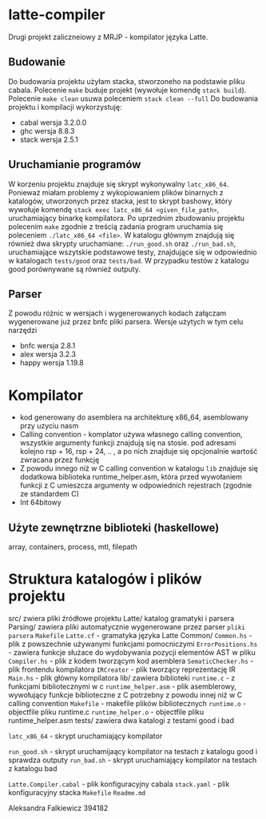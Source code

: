 # latte-compiler
Drugi projekt zaliczneiowy z MRJP - kompilator języka Latte.


## Budowanie
Do budowania projektu użyłam stacka, stworzoneho na podstawie pliku cabala.
Polecenie `make` buduje projekt (wywołuje komendę `stack build`).
Polecenie `make clean` usuwa poleceniem `stack clean --full`
Do budowania projektu i kompilacji wykorzystuję:
* cabal wersja 3.2.0.0
* ghc wersja 8.8.3
* stack wersja 2.5.1


## Uruchamianie programów
W korzeniu projektu znajduje się skrypt wykonywalny `latc_x86_64`.
Ponieważ miałam problemy z wykopiowaniem plików binarnych z katalogów, utworzonych przez stacka, jest to skrypt bashowy, który wywołuje komendę `stack exec latc_x86_64 <given_file_path>`, uruchamiający binarkę kompilatora.
Po uprzednim zbudowaniu projektu polecenim `make` zgodnie z treścią zadania program uruchamia się poleceniem `./latc_x86_64 <file>`.
W katalogu głównym znajdują się również dwa skrypty uruchamiane: `./run_good.sh` oraz `./run_bad.sh`, uruchamiające wszytskie podstawowe testy, znajdujące się w odpowiednio w katalogach `tests/good` oraz `tests/bad`. W przypadku testów z katalogu good porównywane są również outputy.


## Parser
Z powodu różnic w wersjach i wygenerowanych kodach załączam wygenerowane już przez bnfc pliki parsera.
Wersje użytych w tym celu narzędzi
* bnfc wersja 2.8.1
* alex wersja 3.2.3
* happy wersja 1.19.8


# Kompilator
* kod generowany do asemblera na architekturę x86_64, asemblowany przy uzyciu nasm
* Calling convention - komplator używa własnego calling convention, wszystkie argumenty funkcji znajdują się na stosie.
                        pod adresami kolejno rsp + 16, rsp + 24, .. , a po nich znajduje się opcjonalnie wartość zwracana przez funkcję
* Z powodu innego niż w C calling convention w katalogu `lib` znajduje się dodatkowa biblioteka runtime_helper.asm, która przed wywołaniem
  funkcji z C umieszcza argumenty w odpowiednich rejestrach (zgodnie ze standardem C)
* Int 64bitowy


## Użyte zewnętrzne biblioteki (haskellowe)
array, containers, process, mtl, filepath


# Struktura katalogów i plików projektu

src/ zwiera pliki źródłowe projektu
    Latte/ katalog gramatyki i parsera
        Parsing/  zawiera pliki automatycznie wygenerowane przez parser `pliki parsera`
        `Makefile`
        `Latte.cf` - gramatyka języka Latte
    Common/
        `Common.hs` - plik z powszechnie używanymi funkcjami pomocniczymi
        `ErrorPositions.hs` - zawiera funkcje służace do wydobywania pozycji elementów AST w pliku
    `Compiler.hs` - plik z kodem tworzącym kod asemblera
    `SematicChecker.hs` - plik frontendu kompilatora
    `IRCreator` - plik tworzący reprezentację IR
    `Main.hs` - plik główny kompilatora
lib/ zawiera biblioteki
    `runtime.c` - z funkcjami bibliotecznymi w c
    `runtime_helper.asm` - plik asemblerowy, wywołujący funkcje biblioteczne z C
                           potrzebny z powodu innej niż w C calling convention
    `Makefile` - makefile plików bibliotecznych
    `runtime.o` - objectfile pliku runtime.c
    `runtime_helper.o` - objectfile pliku runtime_helper.asm
tests/ zawiera dwa katalogi z testami good i bad

`latc_x86_64` - skrypt uruchamiający kompilator

`run_good.sh` - skrypt uruchamijaący kompilator na testach z katalogu good i sprawdza outputy
`run_bad.sh` - skrypt uruchamiający kompilator na testach z katalogu bad

`Latte.Compiler.cabal` - plik konfiguracyjny cabala
`stack.yaml` - plik konfiguracyjny stacka
`Makefile`
`Readme.md`


Aleksandra Falkiewicz 394182

